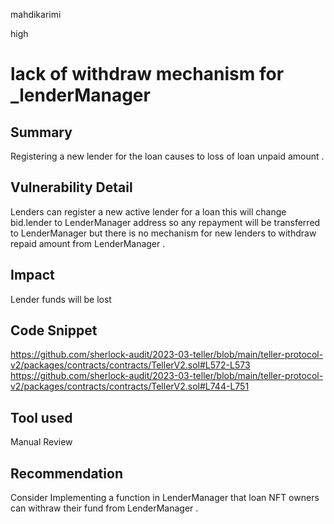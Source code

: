mahdikarimi

high

# lack of withdraw mechanism for _lenderManager

## Summary
Registering a new lender for the loan causes to loss of loan unpaid amount .
## Vulnerability Detail
Lenders can register a new active lender for a loan this will change bid.lender to LenderManager address so any repayment will be transferred to LenderManager but there is no mechanism for new lenders to withdraw repaid amount from LenderManager . 
## Impact
Lender funds will be lost 
## Code Snippet
https://github.com/sherlock-audit/2023-03-teller/blob/main/teller-protocol-v2/packages/contracts/contracts/TellerV2.sol#L572-L573
https://github.com/sherlock-audit/2023-03-teller/blob/main/teller-protocol-v2/packages/contracts/contracts/TellerV2.sol#L744-L751
## Tool used

Manual Review

## Recommendation
Consider Implementing a function in LenderManager that loan NFT owners can withraw their fund from LenderManager . 